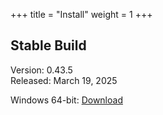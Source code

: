 +++
title = "Install"
weight = 1
+++

## Stable Build

Version: 0.43.5<br/>
Released: March 19, 2025

Windows 64-bit: [Download](/setup/BeefSetup_0_43_5.exe)

